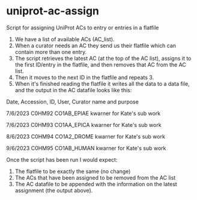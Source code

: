 # uniprot-ac-assign
Script for assigning UniProt ACs to entry or entries in a flatfile
1. We have a list of available ACs (AC_list).
2. When a curator needs an AC they send us their flatfile which can contain more than one entry.
3. The script retrieves the latest AC (at the top of the AC list), assigns it to the first ID/entry in the flatfile, and then removes that AC from the AC list.
4. Then it moves to the next ID in the flatfile and repeats 3.
5. When it's finished reading the flatfile it writes all the data to a data file, and the output in the AC datafile looks like this:
   
Date,  Accession,  ID,  User,  Curator name and purpose

7/6/2023 C0HM92 CO1AB_EPIAE kwarner for Kate's sub work

7/6/2023 C0HM93 CO1AA_EPICA kwarner for Kate's sub work

8/6/2023 C0HM94 CO1A2_DROME kwarner for Kate's sub work

9/6/2023 C0HM95 CO1AB_HUMAN kwarner for Kate's sub work

Once the script has been run I would expect:
1. The flatfile to be exactly the same (no change)
2. The ACs that have been assigned to be removed from the AC list
3. The AC datafile to be appended with the information on the latest assignment (the output above).

